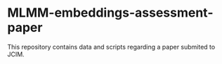 # MLMM-embeddings-assessment-paper
This repository contains data and scripts regarding a paper submited to JCIM.
